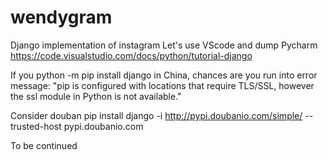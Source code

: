 # wendygram
Django implementation of instagram
Let's use VScode and dump Pycharm https://code.visualstudio.com/docs/python/tutorial-django

If you python -m pip install django in China, chances are you run into error message: "pip is configured with locations that require TLS/SSL, however the ssl module in Python is not available."

Consider douban
pip install django  -i http://pypi.doubanio.com/simple/ --trusted-host pypi.doubanio.com

To be continued
